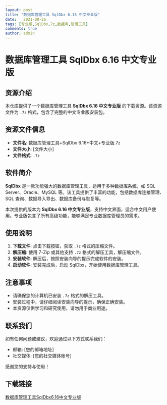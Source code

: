 ```yaml
---
layout: post
title: "数据库管理工具 SqlDbx 6.16 中文专业版"
date:   2021-08-26
tags: [专业版,SqlDbx,7z,数据库,管理工具]
comments: true
author: admin
---
```

# 数据库管理工具 SqlDbx 6.16 中文专业版

## 资源介绍

本仓库提供了一个数据库管理工具 **SqlDbx 6.16 中文专业版** 的下载资源。该资源文件为 `.7z` 格式，包含了完整的中文专业版安装包。

## 资源文件信息

- **文件名**: 数据库管理工具+SqlDbx 6.16+中文+专业版.7z
- **文件大小**: [文件大小]
- **文件格式**: `.7z`

## 软件简介

**SqlDbx** 是一款功能强大的数据库管理工具，适用于多种数据库系统，如 SQL Server、Oracle、MySQL 等。该工具提供了丰富的功能，包括数据库连接管理、SQL 查询、数据导入导出、数据库备份与恢复等。

本次提供的版本为 **SqlDbx 6.16 中文专业版**，支持中文界面，适合中文用户使用。专业版包含了所有高级功能，能够满足专业数据库管理员的需求。

## 使用说明

1. **下载文件**: 点击下载按钮，获取 `.7z` 格式的压缩文件。
2. **解压缩**: 使用 7-Zip 或其他支持 `.7z` 格式的解压工具，解压缩文件。
3. **安装软件**: 解压后，按照安装向导的提示完成软件的安装。
4. **启动软件**: 安装完成后，启动 SqlDbx，开始使用数据库管理工具。

## 注意事项

- 请确保您的计算机已安装 `.7z` 格式的解压工具。
- 安装过程中，请仔细阅读安装向导的提示，确保正确安装。
- 本资源仅供学习和研究使用，请勿用于商业用途。

## 联系我们

如有任何问题或建议，欢迎通过以下方式联系我们：

- 邮箱: [您的邮箱地址]
- 社交媒体: [您的社交媒体账号]

感谢您的支持与使用！

## 下载链接

[数据库管理工具SqlDbx6.16中文专业版](https://pan.quark.cn/s/492b414220e8)